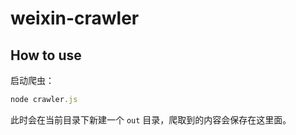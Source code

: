 # weixin-crawler

## How to use

启动爬虫：
```js
node crawler.js
```

此时会在当前目录下新建一个 `out` 目录，爬取到的内容会保存在这里面。
